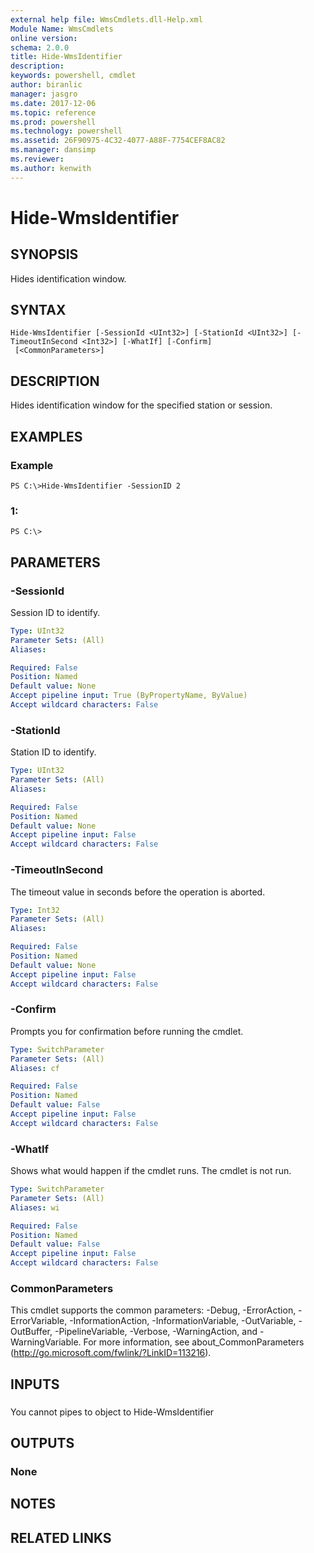 ```yaml
---
external help file: WmsCmdlets.dll-Help.xml
Module Name: WmsCmdlets
online version: 
schema: 2.0.0
title: Hide-WmsIdentifier
description: 
keywords: powershell, cmdlet
author: biranlic
manager: jasgro
ms.date: 2017-12-06
ms.topic: reference
ms.prod: powershell
ms.technology: powershell
ms.assetid: 26F90975-4C32-4077-A88F-7754CEF8AC82
ms.manager: dansimp
ms.reviewer:
ms.author: kenwith
---
```


# Hide-WmsIdentifier

## SYNOPSIS
Hides identification window.

## SYNTAX

```
Hide-WmsIdentifier [-SessionId <UInt32>] [-StationId <UInt32>] [-TimeoutInSecond <Int32>] [-WhatIf] [-Confirm]
 [<CommonParameters>]
```

## DESCRIPTION
Hides identification window for the specified station or session.

## EXAMPLES

### Example
```
PS C:\>Hide-WmsIdentifier -SessionID 2
```

### 1:
```
PS C:\>
```

## PARAMETERS

### -SessionId
Session ID to identify.

```yaml
Type: UInt32
Parameter Sets: (All)
Aliases: 

Required: False
Position: Named
Default value: None
Accept pipeline input: True (ByPropertyName, ByValue)
Accept wildcard characters: False
```

### -StationId
Station ID to identify.

```yaml
Type: UInt32
Parameter Sets: (All)
Aliases: 

Required: False
Position: Named
Default value: None
Accept pipeline input: False
Accept wildcard characters: False
```

### -TimeoutInSecond
The timeout value in seconds before the operation is aborted.

```yaml
Type: Int32
Parameter Sets: (All)
Aliases: 

Required: False
Position: Named
Default value: None
Accept pipeline input: False
Accept wildcard characters: False
```

### -Confirm
Prompts you for confirmation before running the cmdlet.

```yaml
Type: SwitchParameter
Parameter Sets: (All)
Aliases: cf

Required: False
Position: Named
Default value: False
Accept pipeline input: False
Accept wildcard characters: False
```

### -WhatIf
Shows what would happen if the cmdlet runs.
The cmdlet is not run.

```yaml
Type: SwitchParameter
Parameter Sets: (All)
Aliases: wi

Required: False
Position: Named
Default value: False
Accept pipeline input: False
Accept wildcard characters: False
```

### CommonParameters
This cmdlet supports the common parameters: -Debug, -ErrorAction, -ErrorVariable, -InformationAction, -InformationVariable, -OutVariable, -OutBuffer, -PipelineVariable, -Verbose, -WarningAction, and -WarningVariable. For more information, see about_CommonParameters (http://go.microsoft.com/fwlink/?LinkID=113216).

## INPUTS

###  
You cannot pipes to object to Hide-WmsIdentifier

## OUTPUTS

### None

## NOTES

## RELATED LINKS

